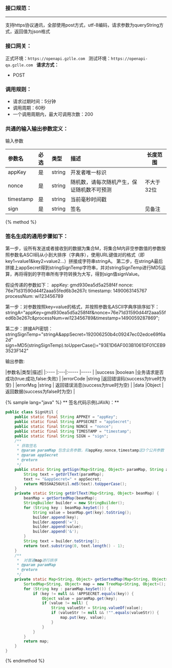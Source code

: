 ### 接口规范：
---
支持https协议通讯，全部使用post方式，utf-8编码，请求参数为queryString方式，返回值为json格式

### 接口网关：
正式环境：`https://openapi.gzlle.com `
测试环境：`https://openapi-qa.gzlle.com `
**请求方式：**
- POST

### 调用规则：
- 请求过期时间：5分钟
- 调用周期：60秒
- 一个调用周期内，最大可调用次数：200

### 共通的输入输出参数定义：
输入参数

|参数名|必选|类型|描述|长度范围|
|:---- |:---|:----- |:----- |----- |
|appKey |是 |string |开发者唯一标识 ||
|nonce |是 |string | 随机数，请每次随机产生，保证随机数不可预测 |不大于32位|
|timestamp |是 |string | 当前毫秒时间戳| |
|sign |是 |string | 签名 |见备注|

{% method %}
### 签名生成的通用步骤如下：
第一步，设所有发送或者接收到的数据为集合M，将集合M内非空参数值的参数按照参数名ASCII码从小到大排序（字典序），使用URL键值对的格式（即key1=value1&key2=value2…）拼接成字符串stringA。
第二步，在stringA最后拼接上appSecret得到stringSignTemp字符串，并对stringSignTemp进行MD5运算，再将得到的字符串所有字符转换为大写，得到sign值signValue。

假设传递的参数如下：
appKey: gmd930ea5d5a258f4f
nonce: 76e71d31590d44f2aaa55fed6b3e267c
timestamp: 1490063145767
processNum: wi123456789

第一步：对参数按照key=value的格式，并按照参数名ASCII字典序排序如下：
stringA="appKey=gmd930ea5d5a258f4f&nonce=76e71d31590d44f2aaa55fed6b3e267c&processNum=wi123456789&timestamp=1490059287869";

第二步：拼接API密钥：
stringSignTemp="stringA&appSecret=192006250b4c09247ec02edce69f6a2d"
sign=MD5(stringSignTemp).toUpperCase()="93E1D6AF003B1061DF01CEB93523F142"

输出参数:

|参数名|类型|描述|
|:---- |:---|:----- |----- |
|success |boolean |业务请求是否成功(true:成功,false:失败) |
|errorCode |string |返回错误码(success为true时为空) |
|errorMsg |string | 返回错误消息(success为true时为空) |
|data |Object | 返回数据(success为false时为空) |

{% sample lang="java" %}
** 签名代码示例(JAVA)：**

```java
public class SignUtil {
    public static final String APPKEY = "appKey";
    public static final String APPSECRET = "appSecret";
    public static final String NONCE = "nonce";
    public static final String TIMESTAMP = "timestamp";
    public static final String SIGN = "sign";
    /**
     * 获取签名
     * @param paramMap 包含业务参数，和appKey,nonce,timestamp这3个公共参数
     * @param appSecret
     * @return
     */
    public static String getSign(Map<String, Object> paramMap, String appSecret) {
        String text = getUrlText(paramMap);
        text += "&appSecret=" + appSecret;
        return MD5SHA256Util.md5(text).toUpperCase();
    }
    private static String getUrlText(Map<String, Object> beanMap) {
        beanMap = getSortedMap(beanMap);
        StringBuilder builder = new StringBuilder();
        for (String key : beanMap.keySet()) {
            String value = beanMap.get(key).toString();
            builder.append(key);
            builder.append('=');
            builder.append(value);
            builder.append('&');
        }
        String text = builder.toString();
        return text.substring(0, text.length() - 1);
    }
    /**
     *  对普通map进行排序
     * @param paramMap
     * @return
     */
    private static Map<String, Object> getSortedMap(Map<String, Object> paramMap) {
        SortedMap<String, Object> map = new TreeMap<String, Object>();
        for (String key : paramMap.keySet()) {
            if (key != null && !APPSECRET.equals(key)) {
                Object value = paramMap.get(key);
                if (value != null) {
                    String valueStr = String.valueOf(value);
                    if (valueStr != null && !"".equals(valueStr)) {
                        map.put(key, value);
                    }
                }
            }
        }
        return map;
    }
}
```
{% endmethod %}

